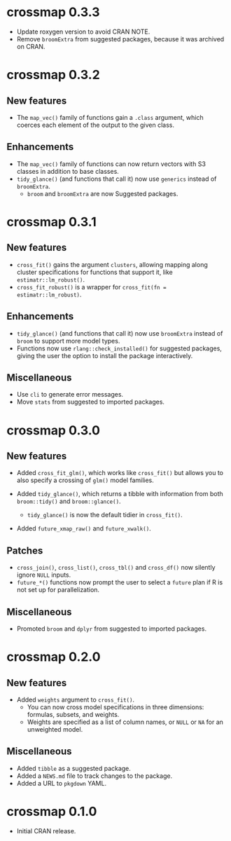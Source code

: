 # crossmap 0.3.3

* Update roxygen version to avoid CRAN NOTE.
* Remove `broomExtra` from suggested packages, because it was archived on CRAN.

# crossmap 0.3.2

## New features
* The `map_vec()` family of functions gain a `.class` argument, which coerces each element of the output to the given class.

## Enhancements
* The `map_vec()` family of functions can now return vectors with S3 classes in addition to base classes.
* `tidy_glance()` (and functions that call it) now use `generics` instead of `broomExtra`.
  - `broom` and `broomExtra` are now Suggested packages.

# crossmap 0.3.1

## New features
* `cross_fit()` gains the argument `clusters`, allowing mapping along cluster specifications for functions that support it, like `estimatr::lm_robust()`.
* `cross_fit_robust()` is a wrapper for `cross_fit(fn = estimatr::lm_robust)`.

## Enhancements
* `tidy_glance()` (and functions that call it) now use `broomExtra` instead of `broom` to support more model types.
* Functions now use `rlang::check_installed()` for suggested packages, giving the user the option to install the package interactively.

## Miscellaneous
* Use `cli` to generate error messages.
* Move `stats` from suggested to imported packages.

# crossmap 0.3.0

## New features
* Added `cross_fit_glm()`, which works like `cross_fit()` but allows you to
also specify a crossing of `glm()` model families.

* Added `tidy_glance()`, which returns a tibble with information from both `broom::tidy()` and `broom::glance()`.
  - `tidy_glance()` is now the default tidier in `cross_fit()`.
  
* Added `future_xmap_raw()` and `future_xwalk()`.

## Patches
* `cross_join()`, `cross_list()`, `cross_tbl()` and `cross_df()` now silently ignore `NULL` inputs.
* `future_*()` functions now prompt the user to select a `future` plan if R is not set up for parallelization.

## Miscellaneous
* Promoted `broom` and `dplyr` from suggested to imported packages.

# crossmap 0.2.0

## New features
* Added `weights` argument to `cross_fit()`.
  - You can now cross model specifications in three dimensions: formulas, subsets, and weights.
  - Weights are specified as a list of column names, or `NULL` or `NA` for an unweighted model.

## Miscellaneous
* Added `tibble` as a suggested package.
* Added a `NEWS.md` file to track changes to the package.
* Added a URL to `pkgdown` YAML.

# crossmap 0.1.0

* Initial CRAN release.
